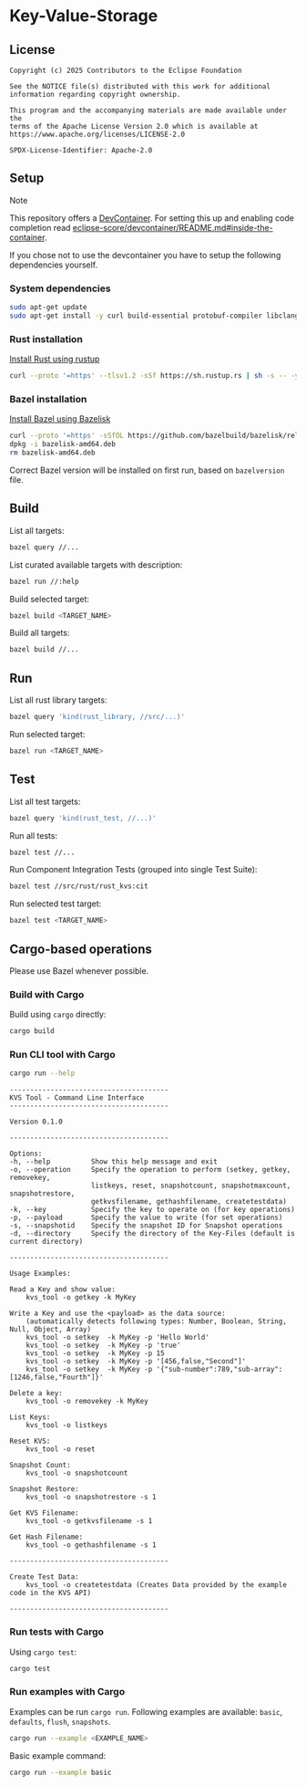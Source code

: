 # Key-Value-Storage

## License

```text
Copyright (c) 2025 Contributors to the Eclipse Foundation

See the NOTICE file(s) distributed with this work for additional
information regarding copyright ownership.

This program and the accompanying materials are made available under the
terms of the Apache License Version 2.0 which is available at
https://www.apache.org/licenses/LICENSE-2.0

SPDX-License-Identifier: Apache-2.0
```

## Setup

> [!NOTE]
> This repository offers a [DevContainer](https://containers.dev/).
> For setting this up and enabling code completion read [eclipse-score/devcontainer/README.md#inside-the-container](https://github.com/eclipse-score/devcontainer/blob/main/README.md#inside-the-container).

If you chose not to use the devcontainer you have to setup the following dependencies yourself.

### System dependencies

```bash
sudo apt-get update
sudo apt-get install -y curl build-essential protobuf-compiler libclang-dev
```

### Rust installation

[Install Rust using rustup](https://www.rust-lang.org/tools/install)

```bash
curl --proto '=https' --tlsv1.2 -sSf https://sh.rustup.rs | sh -s -- -y
```

### Bazel installation

[Install Bazel using Bazelisk](https://bazel.build/install/bazelisk)

```bash
curl --proto '=https' -sSfOL https://github.com/bazelbuild/bazelisk/releases/download/v1.26.0/bazelisk-amd64.deb
dpkg -i bazelisk-amd64.deb
rm bazelisk-amd64.deb
```

Correct Bazel version will be installed on first run, based on `bazelversion` file.

## Build

List all targets:

```bash
bazel query //...
```

List curated available targets with description:

```bash
bazel run //:help
```

Build selected target:

```bash
bazel build <TARGET_NAME>
```

Build all targets:

```bash
bazel build //...
```

## Run

List all rust library targets:

```bash
bazel query 'kind(rust_library, //src/...)'
```

Run selected target:

```bash
bazel run <TARGET_NAME>
```

## Test

List all test targets:

```bash
bazel query 'kind(rust_test, //...)'
```

Run all tests:

```bash
bazel test //...
```

Run Component Integration Tests (grouped into single Test Suite):

```bash
bazel test //src/rust/rust_kvs:cit
```

Run selected test target:

```bash
bazel test <TARGET_NAME>
```

## Cargo-based operations

Please use Bazel whenever possible.

### Build with Cargo

Build using `cargo` directly:

```bash
cargo build
```

### Run CLI tool with Cargo

```bash
cargo run --help
```

```text
---------------------------------------
KVS Tool - Command Line Interface
---------------------------------------

Version 0.1.0

---------------------------------------

Options:
-h, --help          Show this help message and exit
-o, --operation     Specify the operation to perform (setkey, getkey, removekey, 
                    listkeys, reset, snapshotcount, snapshotmaxcount, snapshotrestore, 
                    getkvsfilename, gethashfilename, createtestdata)
-k, --key           Specify the key to operate on (for key operations)
-p, --payload       Specify the value to write (for set operations)
-s, --snapshotid    Specify the snapshot ID for Snapshot operations
-d, --directory     Specify the directory of the Key-Files (default is current directory)

---------------------------------------

Usage Examples:

Read a Key and show value:
    kvs_tool -o getkey -k MyKey

Write a Key and use the <payload> as the data source:
    (automatically detects following types: Number, Boolean, String, Null, Object, Array)
    kvs_tool -o setkey  -k MyKey -p 'Hello World' 
    kvs_tool -o setkey  -k MyKey -p 'true'
    kvs_tool -o setkey  -k MyKey -p 15
    kvs_tool -o setkey  -k MyKey -p '[456,false,"Second"]'
    kvs_tool -o setkey  -k MyKey -p '{"sub-number":789,"sub-array":[1246,false,"Fourth"]}'

Delete a key:
    kvs_tool -o removekey -k MyKey

List Keys:
    kvs_tool -o listkeys

Reset KVS:
    kvs_tool -o reset

Snapshot Count:
    kvs_tool -o snapshotcount

Snapshot Restore:
    kvs_tool -o snapshotrestore -s 1

Get KVS Filename:
    kvs_tool -o getkvsfilename -s 1

Get Hash Filename:
    kvs_tool -o gethashfilename -s 1

---------------------------------------

Create Test Data:
    kvs_tool -o createtestdata (Creates Data provided by the example code in the KVS API)

---------------------------------------
```

### Run tests with Cargo

Using `cargo test`:

```bash
cargo test
```

### Run examples with Cargo

Examples can be run `cargo run`.
Following examples are available: `basic`, `defaults`, `flush`, `snapshots`.

```bash
cargo run --example <EXAMPLE_NAME>
```

Basic example command:

```bash
cargo run --example basic
```
